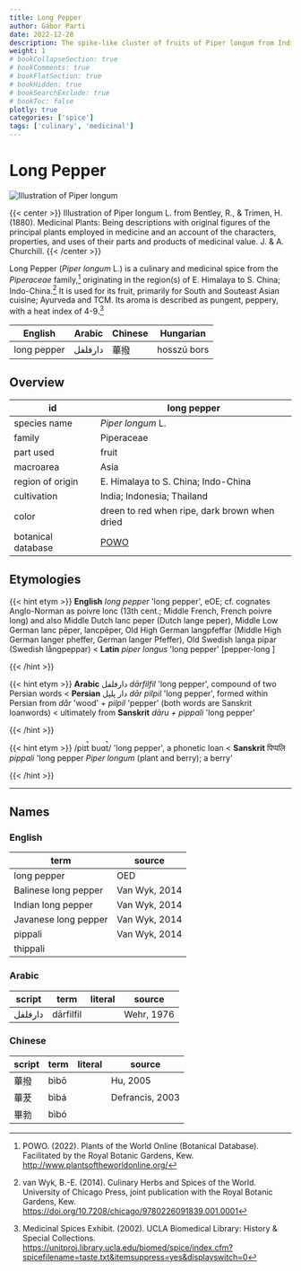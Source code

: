 ```yaml
---
title: Long Pepper
author: Gábor Parti
date: 2022-12-28
description: The spike-like cluster of fruits of Piper longum from India.
weight: 1
# bookCollapseSection: true
# bookComments: true
# bookFlatSection: true
# bookHidden: true
# bookSearchExclude: true
# bookToc: false
plotly: true
categories: ['spice']
tags: ['culinary', 'medicinal']
---
```


# Long Pepper

![Illustration of Piper longum](/images/kohler/long_pepper.png)

{{< center >}}
Illustration of Piper longum L. from Bentley, R., & Trimen, H. (1880). Medicinal Plants: Being descriptions with original figures of the principal plants employed in medicine and an account of the characters, properties, and uses of their parts and products of medicinal value. J. & A. Churchill.
{{< /center >}}

Long Pepper (*Piper longum* L.) is a culinary and medicinal spice from the *Piperaceae* family,[^powo] originating in the region(s) of E. Himalaya to S. China; Indo-China.[^van_wyk_culinary_2014] It is used for its fruit, primarily for South and Souteast Asian cuisine; Ayurveda and TCM. Its aroma is described as pungent, peppery, with a heat index of 4-9.[^ucla_medicinal_2002]

|  English  | Arabic|Chinese| Hungarian |
|-----------|-------|-------|-----------|
|long pepper|دارفلفل|   蓽撥  |hosszú bors|

## Overview

|        id        |                    long pepper                    |
|------------------|---------------------------------------------------|
|   species name   |                 *Piper longum* L.                 |
|      family      |                     Piperaceae                    |
|     part used    |                       fruit                       |
|     macroarea    |                        Asia                       |
| region of origin |        E. Himalaya to S. China; Indo-China        |
|    cultivation   |             India; Indonesia; Thailand            |
|       color      |   dreen to red when ripe, dark brown when dried   |
|botanical database|[POWO](https://powo.science.kew.org/taxon/682031-1)|

## Etymologies

{{< hint etym >}}
**English** *long pepper* 'long pepper', eOE; cf. cognates Anglo-Norman as poivre lonc (13th cent.; Middle French, French poivre long) and also Middle Dutch lanc peper (Dutch lange peper), Middle Low German lanc pēper, lancpēper, Old High German langpfeffar (Middle High German langer pheffer, German langer Pfeffer), Old Swedish langa pipar (Swedish långpeppar) < **Latin** *piper longus* 'long pepper' [pepper-long ]



{{< /hint >}}

{{< hint etym >}}
**Arabic** دارفلفل *dārfilfil* 'long pepper', compound of two Persian words < **Persian** دار پلپل *dār pilpil* 'long pepper', formed within Persian from *dār* 'wood' + *pilpil* 'pepper' (both words are Sanskrit loanwords) < ultimately from **Sanskrit** *dāru + pippali* 'long pepper'



{{< /hint >}}

{{< hint etym >}}
/piɪt̚ buɑt̚/ 'long pepper', a phonetic loan < **Sanskrit** पिप्पलि *pippali* 'long pepper *Piper longum* (plant and berry); a berry'



{{< /hint >}}

***

## Names

### English

|        term        |    source   |
|--------------------|-------------|
|     long pepper    |     OED     |
|Balinese long pepper|Van Wyk, 2014|
| Indian long pepper |Van Wyk, 2014|
|Javanese long pepper|Van Wyk, 2014|
|       pippali      |Van Wyk, 2014|
|      thippali      |             |

### Arabic

| script|   term  |literal|  source  |
|-------|---------|-------|----------|
|دارفلفل|dārfilfil|       |Wehr, 1976|

### Chinese

|script|term|literal|     source    |
|------|----|-------|---------------|
|  蓽撥  |bìbō|       |    Hu, 2005   |
|  蓽茇  |bìbá|       |Defrancis, 2003|
|  畢勃  |bìbó|       |               |

[^powo]: POWO. (2022). Plants of the World Online (Botanical Database). Facilitated by the Royal Botanic Gardens, Kew. http://www.plantsoftheworldonline.org/
[^van_wyk_culinary_2014]: van Wyk, B.-E. (2014). Culinary Herbs and Spices of the World. University of Chicago Press, joint publication with the Royal Botanic Gardens, Kew. https://doi.org/10.7208/chicago/9780226091839.001.0001
[^ucla_medicinal_2002]: Medicinal Spices Exhibit. (2002). UCLA Biomedical Library: History & Special Collections. https://unitproj.library.ucla.edu/biomed/spice/index.cfm?spicefilename=taste.txt&itemsuppress=yes&displayswitch=0

